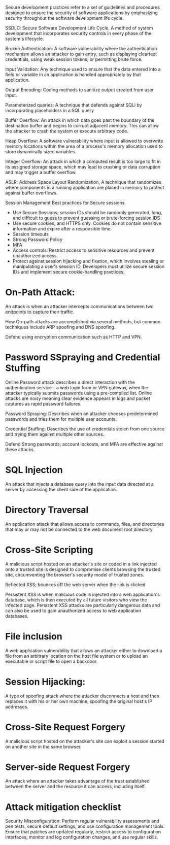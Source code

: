 Secure development practices refer to a set of guidelines and procedures designed to ensure the security of software applications by emphasizing security throughout the software development life cycle. 


SSDLC: Secure Software Development Life Cycle, A method of system development that incorporates security controls in every phase of the system's lifecycle. 

Broken Authentication: A software vulnerability where the authentication mechanism allows an attacker to gain entry, such as displaying cleartext credentials, using weak session tokens, or permitting brute force. 

Input Validation: Any technique used to ensure that the data entered into a field or variable in an application is handled appropriately by that application. 

Output Encoding: Coding methods to sanitize output created from user input. 

Parameterized queries: A technique that defends against SQLi by incorporating placeholders in a SQL query

Buffer Overflow: An attack in which data goes past the boundary of the destination buffer and begins to corrupt adjacent memory. This can allow the attacker to crash the system or execute arbitrary code. 

Heap Overflow: A software vulnerability where input is allowed to overwrite memory locations within the area of a process's memory allocation used to store dynamically sized variables. 

Integer Overflow: An attack in which a computed result is too large to fit in its assigned storage space, which may lead to crashing or data corruption and may trigger a buffer overflow. 

ASLR: Address Space Layout Randomization, A technique that randomizes where components in a running application are placed in memory to protect against buffer overflows. 






Session Management Best practices for Secure sessions
- Use Secure Sessions; session IDs should be randomly generated, long, and difficult to guess to prevent guessing or brute-forcing session IDS
- Use secure cookies; and HTTPS only. Cookies do not contain sensitive information and expire after a responsible time.
- Session timeouts
- Strong Password Policy
- MFA
- Access controls: Restrict access to sensitive resources and prevent unauthorized access.
- Protect against session hijacking and fixation, which involves stealing or manipulating a user's session ID. Developers must utilize secure session IDs and implement secure cookie-handling practices. 

# On-Path Attack:
An attack is when an attacker intercepts communications between two endpoints to capture their traffic.

How
On-path attacks are accomplished via several methods, but common techniques include ARP spoofing and DNS spoofing.

Defend
using encryption communication such as HTTP and VPN. 

# Password SSpraying and Credential Stuffing
Online Password attack describes a direct interaction with the authentication service - a web login form or VPN gateway, when the attacker typically submits passwords using a pre-compiled list. Online attacks are noisy meaning clear evidence appears in logs and packet captures as rapid password failures. 

Password Spraying: Describes when an attacker chooses predetermined passwords and tries them for multiple user accounts. 

Credential Stuffing: Describes the use of credentials stolen from one source and trying them against multiple other sources. 

Defend
 Strong passwords, account lockouts, and MFA are effective against these attacks. 

# SQL Injection
An attack that injects a database query into the input data directed at a server by accessing the client side of the application.


# Directory Traversal
An application attack that allows access to commands, files, and directories that may or may not be connected to the web document root directory. 

# Cross-Site Scripting
A malicious script hosted on an attacker's site or coded in a link injected onto a trusted site is designed to compromise clients browsing the trusted site, circumventing the browser's security model of trusted zones. 

Reflected XSS; bounces off the web server when the link is clicked

Persistent XSS is when malicious code is injected into a web application's database, which is then executed by all future visitors who view the infected page. Persistent XSS attacks are particularly dangerous data and can also be used to gain unauthorized access to web application databases. 

# File inclusion
A web application vulnerability that allows an attacker either to download a file from an arbitrary location on the host file system or to upload an executable or script file to open a backdoor. 

# Session Hijacking: 
A type of spoofing attack where the attacker disconnects a host and then replaces it with his or her own machine, spoofing the original host's IP addresses. 

# Cross-Site Request Forgery
A malicious script hosted on the attacker's site can exploit a session started on another site in the same browser. 

# Server-side Request Forgery
An attack where an attacker takes advantage of the trust established between the server and the resource it can access, including itself. 


# Attack mitigation checklist
Security Misconfiguration: Perform regular vulnerability assessments and pen tests, secure default settings, and use configuration management tools. Ensure that patches are updated regularly, restrict access to configuration interfaces, monitor and log configuration changes, and use regular skills. 
